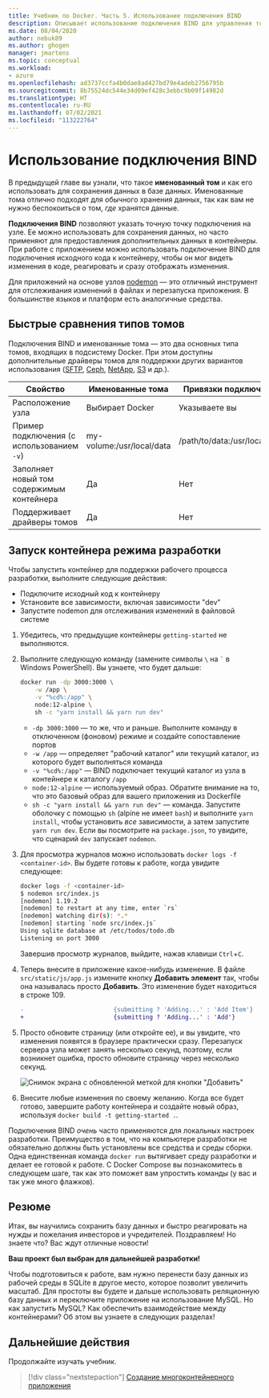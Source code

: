 ```yaml
---
title: Учебник по Docker. Часть 5. Использование подключения BIND
description: Описывает использование подключения BIND для управления точкой подключения на узле.
ms.date: 08/04/2020
author: nebuk89
ms.author: ghogen
manager: jmartens
ms.topic: conceptual
ms.workload:
- azure
ms.openlocfilehash: ad3737ccfa4b0dae8ad427bd79e4adeb2756795b
ms.sourcegitcommit: 8b75524dc544e34d09ef428c3ebbc9b09f14982d
ms.translationtype: HT
ms.contentlocale: ru-RU
ms.lasthandoff: 07/02/2021
ms.locfileid: "113222764"
---
```

# <a name="use-bind-mounts"></a>Использование подключения BIND

В предыдущей главе вы узнали, что такое **именованный том** и как его использовать для сохранения данных в базе данных. Именованные тома отлично подходят для обычного хранения данных, так как вам не нужно беспокоиться о том, *где* хранятся данные.

**Подключения BIND** позволяют указать точную точку подключения на узле. Ее можно использовать для сохранения данных, но часто применяют для предоставления дополнительных данных в контейнеры. При работе с приложением можно использовать подключение BIND для подключения исходного кода к контейнеру, чтобы он мог видеть изменения в коде, реагировать и сразу отображать изменения.

Для приложений на основе узлов [nodemon](https://npmjs.com/package/nodemon) — это отличный инструмент для отслеживания изменений в файлах и перезапуска приложения. В большинстве языков и платформ есть аналогичные средства.

## <a name="quick-volume-type-comparisons"></a>Быстрые сравнения типов томов

Подключения BIND и именованные тома — это два основных типа томов, входящих в подсистему Docker. При этом доступны дополнительные драйверы томов для поддержки других вариантов использования ([SFTP](https://github.com/vieux/docker-volume-sshfs), [Ceph](https://ceph.com/geen-categorie/getting-started-with-the-docker-rbd-volume-plugin/), [NetApp](https://netappdvp.readthedocs.io/en/stable/), [S3](https://github.com/elementar/docker-s3-volume) и др.).

| Свойство | Именованные тома | Привязки подключений |
| -------- | ------------- | ----------- |
| Расположение узла | Выбирает Docker | Указываете вы |
| Пример подключения (с использованием `-v`) | my-volume:/usr/local/data | /path/to/data:/usr/local/data |
| Заполняет новый том содержимым контейнера | Да | Нет |
| Поддерживает драйверы томов | Да | Нет |

## <a name="start-a-dev-mode-container"></a>Запуск контейнера режима разработки

Чтобы запустить контейнер для поддержки рабочего процесса разработки, выполните следующие действия:

- Подключите исходный код к контейнеру
- Установите все зависимости, включая зависимости "dev"
- Запустите nodemon для отслеживания изменений в файловой системе

1. Убедитесь, что предыдущие контейнеры `getting-started` не выполняются.

1. Выполните следующую команду (замените символы ` \ ` на `` ` `` в Windows PowerShell). Вы узнаете, что будет дальше:

    ```bash
    docker run -dp 3000:3000 \
        -w /app \
        -v "%cd%:/app" \
        node:12-alpine \
        sh -c "yarn install && yarn run dev"
    ```

    - `-dp 3000:3000` — то же, что и раньше. Выполните команду в отключенном (фоновом) режиме и создайте сопоставление портов
    - `-w /app` — определяет "рабочий каталог" или текущий каталог, из которого будет выполняться команда
    - `-v "%cd%:/app"` — BIND подключает текущий каталог из узла в контейнере к каталогу `/app`
    - `node:12-alpine` — используемый образ. Обратите внимание на то, что это базовый образ для вашего приложения из Dockerfile
    - `sh -c "yarn install && yarn run dev"` — команда. Запустите оболочку с помощью `sh` (alpine не имеет `bash`) и выполните `yarn install`, чтобы установить *все* зависимости, а затем запустите `yarn run dev`. Если вы посмотрите на `package.json`, то увидите, что сценарий `dev` запускает `nodemon`.

1. Для просмотра журналов можно использовать `docker logs -f <container-id>`. Вы будете готовы к работе, когда увидите следующее:

    ```bash
    docker logs -f <container-id>
    $ nodemon src/index.js
    [nodemon] 1.19.2
    [nodemon] to restart at any time, enter `rs`
    [nodemon] watching dir(s): *.*
    [nodemon] starting `node src/index.js`
    Using sqlite database at /etc/todos/todo.db
    Listening on port 3000
    ```

    Завершив просмотр журналов, выйдите, нажав клавиши `Ctrl`+`C`.

1. Теперь внесите в приложение какое-нибудь изменение. В файле `src/static/js/app.js` измените кнопку **Добавить элемент** так, чтобы она называлась просто **Добавить**. Это изменение будет находиться в строке 109.

    ```diff
    -                         {submitting ? 'Adding...' : 'Add Item'}
    +                         {submitting ? 'Adding...' : 'Add'}
    ```

1. Просто обновите страницу (или откройте ее), и вы увидите, что изменения появятся в браузере практически сразу. Перезапуск сервера узла может занять несколько секунд, поэтому, если возникнет ошибка, просто обновите страницу через несколько секунд.

    ![Снимок экрана с обновленной меткой для кнопки "Добавить"](media/updated-add-button.png)

1. Внесите любые изменения по своему желанию. Когда все будет готово, завершите работу контейнера и создайте новый образ, используя `docker build -t getting-started .`.

Подключения BIND *очень* часто применяются для локальных настроек разработки. Преимущество в том, что на компьютере разработки не обязательно должны быть установлены все средства и среды сборки. Одна единственная команда `docker run` вытягивает среду разработки и делает ее готовой к работе. С Docker Compose вы познакомитесь в следующем шаге, так как это поможет вам упростить команды (у вас и так уже много флажков).

## <a name="recap"></a>Резюме

Итак, вы научились сохранить базу данных и быстро реагировать на нужды и пожелания инвесторов и учредителей. Поздравляем! Но знаете что? Вас ждут отличные новости!

**Ваш проект был выбран для дальнейшей разработки!**

Чтобы подготовиться к работе, вам нужно перенести базу данных из рабочей среды в SQLite в другое место, которое позволит увеличить масштаб. Для простоты вы будете и дальше использовать реляционную базу данных и переключите приложение на использование MySQL. Но как запустить MySQL? Как обеспечить взаимодействие между контейнерами? Об этом вы узнаете в следующих разделах!

## <a name="next-steps"></a>Дальнейшие действия

Продолжайте изучать учебник.

> [!div class="nextstepaction"]
> [Создание многоконтейнерного приложения](multi-container-apps.md)